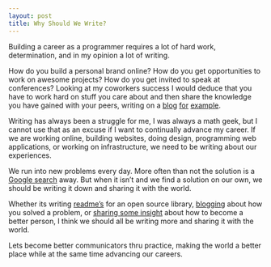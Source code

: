 ```yaml
---
layout: post
title: Why Should We Write?
---
```


Building a career as a programmer requires a lot of hard work,
determination, and in my opinion a lot of writing.

How do you build a personal brand online? How do you get opportunities
to work on awesome projects? How do you get invited to speak at
conferences? Looking at my coworkers success I would deduce that you
have to work hard on stuff you care about and then share the knowledge
you have gained with your peers, writing on a
[blog](http://orderedlist.com/blog/) [for](http://railstips.org/)
[example](http://opensoul.org/).

Writing has always been a struggle for me, I was always a math geek, but
I cannot use that as an excuse if I want to continually advance my
career. If we are working online, building websites, doing design,
programming web applications, or working on infrastructure, we need to
be writing about our experiences.

We run into new problems every day. More often than not the solution is
a [Google
search](http://www.google.com/search?client=safari&rls=en&q=what+is+the+answer+to+life+the+universe+and+everything&ie=UTF-8&oe=UTF-8)
away. But when it isn’t and we find a solution on our own, we should be
writing it down and sharing it with the world.

Whether its writing [readme’s](https://github.com/jonmagic/grim#readme)
for an open source library,
[blogging](http://jonmagic.com/blog/archives/2011/10/06/grim-multiprocessor-to-the-rescue/)
about how you solved a problem, or [sharing some
insight](http://jonmagic.com/blog/archives/2011/10/03/just-write-it-down/)
about how to become a better person, I think we should all be writing
more and sharing it with the world.

Lets become better communicators thru practice, making the world a
better place while at the same time advancing our careers.
